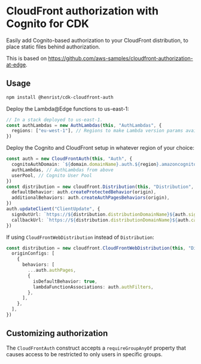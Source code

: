 # CloudFront authorization with Cognito for CDK

Easily add Cognito-based authorization to your CloudFront distribution,
to place static files behind authorization.

This is based on https://github.com/aws-samples/cloudfront-authorization-at-edge.

## Usage

```bash
npm install @henrist/cdk-cloudfront-auth
```

Deploy the Lambda@Edge functions to us-east-1:

```ts
// In a stack deployed to us-east-1.
const authLambdas = new AuthLambdas(this, "AuthLambdas", {
  regions: ["eu-west-1"], // Regions to make Lambda version params available.
})
```

Deploy the Cognito and CloudFront setup in whatever region
of your choice:

```ts
const auth = new CloudFrontAuth(this, "Auth", {
  cognitoAuthDomain: `${domain.domainName}.auth.${region}.amazoncognito.com`,
  authLambdas, // AuthLambdas from above
  userPool, // Cognito User Pool
})
const distribution = new cloudfront.Distribution(this, "Distribution", {
  defaultBehavior: auth.createProtectedBehavior(origin),
  additionalBehaviors: auth.createAuthPagesBehaviors(origin),
})
auth.updateClient("ClientUpdate", {
  signOutUrl: `https://${distribution.distributionDomainName}${auth.signOutRedirectTo}`,
  callbackUrl: `https://${distribution.distributionDomainName}${auth.callbackPath}`,
})
```

If using `CloudFrontWebDistribution` instead of `Distribution`:

```ts
const distribution = new cloudfront.CloudFrontWebDistribution(this, "Distribution", {
  originConfigs: [
    {
      behaviors: [
        ...auth.authPages,
        {
          isDefaultBehavior: true,
          lambdaFunctionAssociations: auth.authFilters,
        },
      ],
    },
  ],
})
```

## Customizing authorization

The `CloudFrontAuth` construct accepts a `requireGroupAnyOf` property
that causes access to be restricted to only users in specific groups.
